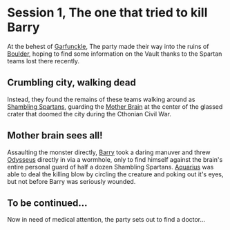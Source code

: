 # Session 1, The one that tried to kill Barry

At the behest of [Garfunckle](../Characters/Garfucnkle.md), The party made their way into the ruins of [Boulder](../Locations/Boulder.md), hoping to find some information on the Vault thanks to the Spartan teams lost there recently.

## Crumbling city, walking dead

Instead, they found the remains of these teams walking around as [Shambling Spartans](../Chyaracters/ShamblingSpartans.md), guarding the [Mother Brain](../Characters/MotherBrain.md) at the center of the glassed crater that doomed the city during the Cthonian Civil War.

## Mother brain sees all!

Assaulting the monster directly, [Barry](../Characters/BarryMccockiner.md) took a daring manuver and threw [Odysseus](../Characters/Odysseus.md) directly in via a wormhole, only to find himself against the brain's entire personal guard of half a dozen Shambling Spartans. [Aquarius](../Characters/Aquarius.md) was able to deal the killing blow by circling the creature and poking out it's eyes, but not before Barry was seriously wounded. 

## To be continued...

Now in need of medical attention, the party sets out to find a doctor...